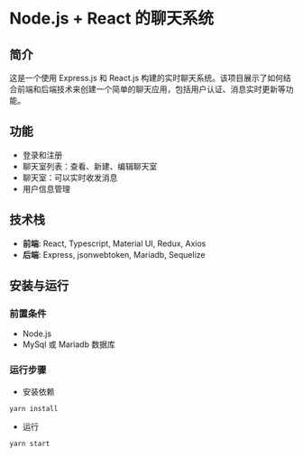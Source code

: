# Node.js + React 的聊天系统
## 简介
这是一个使用 Express.js 和 React.js 构建的实时聊天系统。该项目展示了如何结合前端和后端技术来创建一个简单的聊天应用，包括用户认证、消息实时更新等功能。

## 功能

- 登录和注册
- 聊天室列表：查看、新建、编辑聊天室
- 聊天室：可以实时收发消息
- 用户信息管理

## 技术栈
- **前端**: React, Typescript, Material UI, Redux, Axios
- **后端**: Express, jsonwebtoken, Mariadb, Sequelize

## 安装与运行

### 前置条件
- Node.js
- MySql 或 Mariadb 数据库

### 运行步骤
- 安装依赖
```
yarn install
```

- 运行
```
yarn start
```
